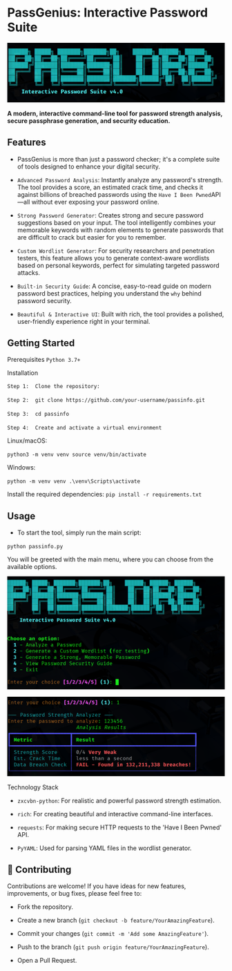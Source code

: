 # PassGenius: Interactive Password Suite

![banner](Screenshot/banner.png)

<strong>A modern, interactive command-line tool for password strength analysis, secure passphrase generation, and security education.</strong>
</p>

## Features
- PassGenius is more than just a password checker; it's a complete suite of tools designed to enhance your digital security.

- `Advanced Password Analysis`: Instantly analyze any password's strength. The tool provides a score, an estimated crack time, and checks it against billions of breached passwords using the `Have I Been Pwned`API—all without ever exposing your password online.

- `Strong Password Generator`: Creates strong and secure password suggestions based on your input. The tool intelligently combines your memorable keywords with random elements to generate passwords that are difficult to crack but easier for you to remember.

- `Custom Wordlist Generator`: For security researchers and penetration testers, this feature allows you to generate context-aware wordlists based on personal keywords, perfect for simulating targeted password attacks.

- `Built-in Security Guide`: A concise, easy-to-read guide on modern password best practices, helping you understand the `why` behind password security.

- `Beautiful & Interactive UI`: Built with rich, the tool provides a polished, user-friendly experience right in your terminal.

## Getting Started

Prerequisites
`Python 3.7+`

Installation

```
Step 1:  Clone the repository:

Step 2:  git clone https://github.com/your-username/passinfo.git

Step 3:  cd passinfo

Step 4:  Create and activate a virtual environment
```

Linux/macOS:

`python3 -m venv venv
source venv/bin/activate
`

Windows:

`
python -m venv venv
.\venv\Scripts\activate
`

Install the required dependencies:
`
pip install -r requirements.txt
`

## Usage

- To start the tool, simply run the main script:

`python passinfo.py`

You will be greeted with the main menu, where you can choose from the available options.

![options](Screenshot/options.png)

![options](Screenshot/options1.png)


Technology Stack

- `zxcvbn-python`: For realistic and powerful password strength estimation.

- `rich`: For creating beautiful and interactive command-line interfaces.

- `requests`: For making secure HTTP requests to the 'Have I Been Pwned' API.

- `PyYAML`: Used for parsing YAML files in the wordlist generator.

## 🤝 Contributing

Contributions are welcome! If you have ideas for new features, improvements, or bug fixes, please feel free to:

- Fork the repository.

- Create a new branch (`git checkout -b feature/YourAmazingFeature`).

- Commit your changes (`git commit -m 'Add some AmazingFeature'`).

- Push to the branch (`git push origin feature/YourAmazingFeature`).

- Open a Pull Request.

